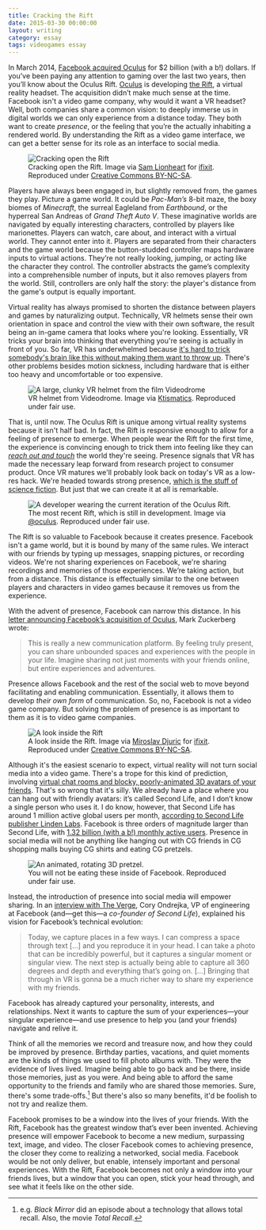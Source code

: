 ```yaml
---
title: Cracking the Rift
date: 2015-03-30 00:00:00
layout: writing
category: essay
tags: videogames essay
---
```


In March 2014, [Facebook acquired Oculus](https://www.facebook.com/zuck/posts/10101319050523971) for $2 billion (with a b!) dollars.
If you’ve been paying any attention to gaming over the last two years, then you’ll know about the Oculus Rift.
[Oculus](http://www.oculusvr.com/) is developing [the Rift](https://www.oculus.com/dk2/), a virtual reality headset.
The acquisition didn’t make much sense at the time.
Facebook isn't a video game company, why would it want a VR headset?
Well, both companies share a common vision: to deeply immerse us in digital worlds we can only experience from a distance today.
They both want to create _presence_, or the feeling that you’re the actually inhabiting a rendered world.
By understanding the Rift as a video game interface, we can get a better sense for its role as an interface to social media.

<figure>
  <img id="crackingopentherift" src="oculus1.jpeg" alt="Cracking open the Rift" title="The ocular element of the Rift, exposed during a teardown" />
  <figcaption>Cracking open the Rift. Image via <a href="https://www.ifixit.com/Guide/Image/meta/wMGJ2mABdvWtSKDB">Sam Lionheart</a> for <a href="https://www.ifixit.com/Teardown/Oculus+Rift+Development+Kit+2+Teardown/27613">ifixit</a>. Reproduced under <a href="http://creativecommons.org/licenses/by-nc-sa/3.0">Creative Commons BY-NC-SA</a>.</figcaption>
</figure>

Players have always been engaged in, but slightly removed from, the games they play.
Picture a game world.
It could be _Pac-Man’s_ 8-bit maze, the boxy biomes of _Minecraft_, the surreal Eagleland from _Earthbound_, or the hyperreal San Andreas of _Grand Theft Auto V_.
These imaginative worlds are navigated by equally interesting characters, controlled by players like marionettes.
Players can watch, care about, and interact with a virtual world.
They cannot enter into it.
Players are separated from their characters and the game world because the button-studded controller maps hardware inputs to virtual actions.
They’re not really looking, jumping, or acting like the character they control.
The controller abstracts the game’s complexity into a comprehensible number of inputs, but it also removes players from the world.
Still, controllers are only half the story: the player's distance from the game's output is equally important.

Virtual reality has always promised to shorten the distance between players and games by naturalizing output.
Technically, VR helmets sense their own orientation in space and control the view with their own software, the result being an in-game camera that looks where you're looking.
Essentially, VR tricks your brain into thinking that everything you're seeing is actually in front of you.
So far, VR has underwhelmed because [it's hard to trick somebody's brain like this without making them want to throw up](https://en.m.wikipedia.org/wiki/).
There's other problems besides motion sickness, including hardware that is either too heavy and uncomfortable or too expensive.

<figure>
    <img id="videodromehelmet" src="videodrome.png" title="Videodrome helmet" alt="A large, clunky VR helmet from the film Videodrome" />
    <figcaption>VR helmet from Videodrome. Image via <a href="https://ktismatics.wordpress.com/2008/02/03/videodrome-by-cronenberg-1983/">Ktismatics</a>. Reproduced under fair use.</figcaption>
</figure>

That is, until now.
The Oculus Rift is unique among virtual reality systems because it isn't half bad.
In fact, the Rift is responsive enough to allow for a feeling of presence to emerge.
When people wear the Rift for the first time, the experience is convincing enough to trick them into feeling like they can [_reach out and touch_](http://youtu.be/Ghgbycqb92c) the world they're seeing.
Presence signals that VR has made the necessary leap forward from research project to consumer product.
Once VR matures we'll probably look back on today's VR as a low-res hack.
We're headed towards strong presence, [which is the stuff of science fiction](https://en.m.wikipedia.org/wiki/Rainbows_End).
But just that we can create it at all is remarkable.

<figure>
    <img id="adeveloperwearingthecurrentiterationoftheoculusrift." src="Oculus4.jpg" alt="A developer wearing the current iteration of the Oculus Rift." title="Worn Rift" />
    <figcaption>The most recent Rift, which is still in development. Image via <a href="https://twitter.com/oculus/status/571770120336384001">@oculus</a>. Reproduced under fair use.</figcaption>
</figure>

The Rift is so valuable to Facebook because it creates presence.
Facebook isn't a game world, but it is bound by many of the same rules.
We interact with our friends by typing up messages, snapping pictures, or recording videos.
We're not sharing experiences on Facebook, we're sharing recordings and memories of those experiences.
We’re taking action, but from a distance.
This distance is effectually similar to the one between players and characters in video games because it removes us from the experience.

With the advent of presence, Facebook can narrow this distance.
In his [letter announcing Facebook’s acquisition of Oculus](https://www.facebook.com/zuck/posts/10101319050523971), Mark Zuckerberg wrote:
> This is really a new communication platform. By feeling truly present, you can share unbounded spaces and experiences with the people in your life. Imagine sharing not just moments with your friends online, but entire experiences and adventures.

Presence allows Facebook and the rest of the social web to move beyond facilitating and enabling communication.
Essentially, it allows them to develop _their own form_ of communication.
So, no, Facebook is not a video game company.
But solving the problem of presence is as important to them as it is to video game companies.

<figure>
    <img id="alookinsidetherift" src="oculus2.jpeg" alt="A look inside the Rift" title="" />
    <figcaption>A look inside the Rift. Image via <a href="https://www.ifixit.com/Guide/Image/meta/J6nl4bbTpAiDli5k">Miroslav Djuric</a> for <a href="https://www.ifixit.com/Teardown/Oculus+Rift+Development+Kit+2+Teardown/27613">ifixit</a>. Reproduced under <a href="http://creativecommons.org/licenses/by-nc-sa/3.0">Creative Commons BY-NC-SA</a>.</figcaption>
</figure>

Although it's the easiest scenario to expect, virtual reality will not turn social media into a video game.
There's a trope for this kind of prediction, involving [virtual chat rooms and blocky, poorly-animated 3D avatars of your friends](https://www.youtube.com/watch?v=XQLdhVpLBVE).
That's so wrong that it's silly.
We already have a place where you can hang out with friendly avatars: it’s called Second Life, and I don’t know a single person who uses it.
I do know, however, that Second Life has around 1 million active global users per month, [according to Second Life publisher Linden Labs](http://lindenlab.com/releases/infographic-10-years-of-second-life).
Facebook is three orders of magnitude larger than Second Life, with [1.32 billion (with a b!) monthly active users](http://newsroom.fb.com/company-info/).
Presence in social media will not be anything like hanging out with CG friends in CG shopping malls buying CG shirts and eating CG pretzels.

<figure>
    <img id="ananimatedrotating3dpretzel." src="pretzel.gif" alt="An animated, rotating 3D pretzel." title="" />
    <figcaption>You will not be eating these inside of Facebook. Reproduced under fair use.</figcaption>
</figure>


Instead, the introduction of presence into social media will empower sharing. In an [interview with The Verge](http://www.theverge.com/a/virtual-reality/qa_fb), Cory Ondrejka,  VP of engineering at Facebook (and—get this—a _co-founder of Second Life_), explained his vision for Facebook’s technical evolution:

> Today, we capture places in a few ways.
> I can compress a space through text […] and you reproduce it in your head.
> I can take a photo that can be incredibly powerful, but it captures a singular moment or singular view.
> The next step is actually being able to capture all 360 degrees and depth and everything that’s going on.
> […]
> Bringing that through in VR is gonna be a much richer way to share my experience with my friends.

Facebook has already captured your personality, interests, and relationships.
Next it wants to capture the sum of your experiences—your singular experience—and use presence to help you (and your friends) navigate and relive it.

Think of all the memories we record and treasure now, and how they could be improved by presence.
Birthday parties, vacations, and quiet moments are the kinds of things we used to fill photo albums with.
They were the evidence of lives lived.
Imagine being able to go back and be there, inside those memories, just as you were.
And being able to afford the same opportunity to the friends and family who are shared those memories.
Sure, there's some trade-offs.[^1]
But there's also so many benefits, it'd be foolish to not try and realize them.

Facebook promises to be a window into the lives of your friends.
With the Rift, Facebook has the greatest window that’s ever been invented.
Achieving presence will empower Facebook to become a new medium, surpassing text, image, and video.
The closer Facebook comes to achieving presence, the closer they come to realizing a networked, social media.
Facebook would be not only deliver, but enable, intensely important and personal experiences.
With the Rift, Facebook becomes not only a window into your friends lives, but a window that you can open, stick your head through, and see what it feels like on the other side.

[^1]: e.g. _Black Mirror_ did an episode about a technology that allows total recall. Also, the movie _Total Recall_.

